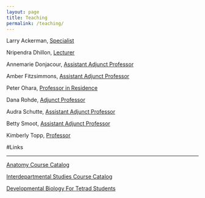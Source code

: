 ```yaml
---
layout: page
title: Teaching
permalink: /teaching/
---
```



Larry Ackerman, 	[Specialist](https://directory.ucsf.edu/?q=larry+ackerman)
  
Nripendra Dhillon, 	[Lecturer](https://directory.ucsf.edu/?q=Nripendra+Dhillon) 

Annemarie Donjacour, 	[Assistant Adjunct Professor](https://directory.ucsf.edu/?q=Annemarie+Donjacour) 

Amber Fitzsimmons,   [Assistant Adjunct Professor](https://directory.ucsf.edu/?q=Amber+Fitzsimmons)

Peter Ohara, 	[Professor in Residence](https://directory.ucsf.edu/?q=peter+ohara)

Dana Rohde, 	 [Adjunct Professor](https://directory.ucsf.edu/?q=Dana+Rohde)  

Audra Schutte, 	[Assistant Adjunct Professor](https://directory.ucsf.edu/?q=Audra+Schutte)  

Betty Smoot, 	[Assistant Adjunct Professor](https://directory.ucsf.edu/?q=betty+smoot)  

Kimberly Topp, 	[Professor](https://directory.ucsf.edu/?q=Kimberly+Topp)  


#Links

___________________________________________________________________________________
[Anatomy Course Catalog](http://coursecatalog.ucsf.edu/anatomy)
 
[Interdepartmental Studies Course Catalog](http://coursecatalog.ucsf.edu/interdept)
 
[Developmental Biology For Tetrad Students](http://tetrad.ucsf.edu/)
